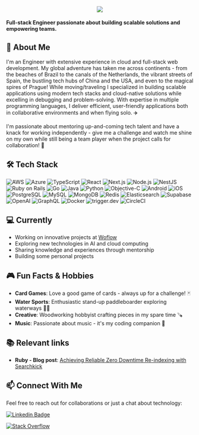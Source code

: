 <h1 align="center">
  <a href="https://git.io/typing-svg">
    <img src="https://readme-typing-svg.herokuapp.com/?lines=Hello,+hello+👋+;Nice+to+meet+you!;I+am+Lucas+Oliveira+👋&center=true&size=30&repeat=false">
  </a>
</h1>

**Full-stack Engineer passionate about building scalable solutions and empowering teams.**

## 🚀 About Me
I'm an Engineer with extensive experience in cloud and full-stack web development. My global adventure has taken me across continents - from the beaches of Brazil to the canals of the Netherlands, the vibrant streets of Spain, the bustling tech hubs of China and the USA, and even to the magical spires of Prague! While moving/traveling I specialized in building scalable applications using modern tech stacks and cloud-native solutions while excelling in debugging and problem-solving. With expertise in multiple programming languages, I deliver efficient, user-friendly applications both in collaborative environments and when flying solo. ✈️ 

I'm passionate about mentoring up-and-coming tech talent and have a knack for working independently - give me a challenge and watch me shine on my own while still being a team player when the project calls for collaboration! 🤝

## 🛠️ Tech Stack
![AWS](https://img.shields.io/badge/AWS-232F3E?style=for-the-badge&logo=amazon-aws&logoColor=white)
![Azure](https://img.shields.io/badge/Azure-0078D4?style=for-the-badge&logo=microsoftazure&logoColor=white)
![TypeScript](https://img.shields.io/badge/TypeScript-007ACC?style=for-the-badge&logo=typescript&logoColor=white)
![React](https://img.shields.io/badge/React-20232A?style=for-the-badge&logo=react&logoColor=61DAFB)
![Next.js](https://img.shields.io/badge/Next.js-000000?style=for-the-badge&logo=nextdotjs&logoColor=white)
![Node.js](https://img.shields.io/badge/Node.js-43853D?style=for-the-badge&logo=node.js&logoColor=white)
![NestJS](https://img.shields.io/badge/NestJS-E0234E?style=for-the-badge&logo=nestjs&logoColor=white)
![Ruby on Rails](https://img.shields.io/badge/Ruby_on_Rails-CC0000?style=for-the-badge&logo=ruby-on-rails&logoColor=white)
![Go](https://img.shields.io/badge/Go-00ADD8?style=for-the-badge&logo=go&logoColor=white)
![Java](https://img.shields.io/badge/Java-ED8B00?style=for-the-badge&logo=openjdk&logoColor=white)
![Python](https://img.shields.io/badge/Python-3776AB?style=for-the-badge&logo=python&logoColor=white)
![Objective-C](https://img.shields.io/badge/Objective--C-3A95E3?style=for-the-badge&logo=apple&logoColor=white)
![Android](https://img.shields.io/badge/Android-3DDC84?style=for-the-badge&logo=android&logoColor=white)
![iOS](https://img.shields.io/badge/iOS-000000?style=for-the-badge&logo=ios&logoColor=white)
![PostgreSQL](https://img.shields.io/badge/PostgreSQL-316192?style=for-the-badge&logo=postgresql&logoColor=white)
![MySQL](https://img.shields.io/badge/MySQL-4479A1?style=for-the-badge&logo=mysql&logoColor=white)
![MongoDB](https://img.shields.io/badge/MongoDB-47A248?style=for-the-badge&logo=mongodb&logoColor=white)
![Redis](https://img.shields.io/badge/Redis-DC382D?style=for-the-badge&logo=redis&logoColor=white)
![Elasticsearch](https://img.shields.io/badge/Elasticsearch-005571?style=for-the-badge&logo=elasticsearch&logoColor=white)
![Supabase](https://img.shields.io/badge/Supabase-3ECF8E?style=for-the-badge&logo=supabase&logoColor=white)
![OpenAI](https://img.shields.io/badge/OpenAI-412991?style=for-the-badge&logo=openai&logoColor=white)
![GraphQL](https://img.shields.io/badge/GraphQL-E434AA?style=for-the-badge&logo=graphql&logoColor=white)
![Docker](https://img.shields.io/badge/Docker-2496ED?style=for-the-badge&logo=docker&logoColor=white)
![trigger.dev](https://img.shields.io/badge/trigger.dev-2B1A4A?style=for-the-badge&logo=triggerdotdev&logoColor=white)
![CircleCI](https://img.shields.io/badge/CircleCI-343434?style=for-the-badge&logo=circleci&logoColor=white)

## 💻 Currently
- Working on innovative projects at [Woflow](https://www.woflow.com/)
- Exploring new technologies in AI and cloud computing
- Sharing knowledge and experiences through mentorship
- Building some personal projects

## 🎮 Fun Facts & Hobbies
- **Card Games**: Love a good game of cards - always up for a challenge! 🃏
- **Water Sports**: Enthusiastic stand-up paddleboarder exploring waterways 🏄‍♂️
- **Creative**: Woodworking hobbyist crafting pieces in my spare time 🪚
- **Music**: Passionate about music - it's my coding companion 🎵

## 📚 Relevant links
- **Ruby - Blog post**: [Achieving Reliable Zero Downtime Re-indexing with Searchkick](https://www.woflow.com/post/achieving-reliable-zero-downtime-re-indexing-with-searchkick)

## 📫 Connect With Me
Feel free to reach out for collaborations or just a chat about technology: 

[![Linkedin Badge](https://img.shields.io/badge/-LINKEDIN-blue?style=for-the-badge&logo=LinkedIn&logoColor=white&link=https://www.linkedin.com/in/lucaslao/)](https://www.linkedin.com/in/lucaslao/)

[![Stack Overflow](https://img.shields.io/badge/-Stack_Overflow-FE7A16?style=for-the-badge&logo=stack-overflow&logoColor=white&link=https://stackoverflow.com/users/1237702/lao)](https://stackoverflow.com/users/1237702/lao)
<!--![Profile Views](https://komarev.com/ghpvc/?username=lao&color=brightgreen)-->
<!--START_SECTION:waka-->
<!--END_SECTION:waka-->
